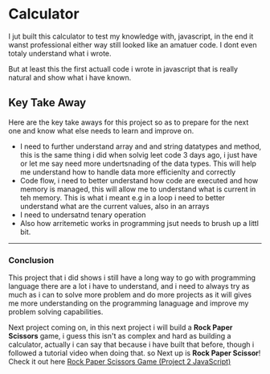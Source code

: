 # Calculator
I jut built this calculator to test my knowledge with, javascript, in the end it wanst professional either way still looked like an amatuer code. I dont even totaly understand what i wrote. 

But at least this the first actuall code i wrote in javascript that is really natural and show what i have known.

## Key Take Away

Here are the key take aways for this project so as to prepare for the next one and know what else needs to learn and improve on.

- I need to further understand array and and string datatypes and method, this is the same thing i did when solvig leet code 3 days ago, i just have or let me say need more undertsnading of the data types. This will help me understand how to handle data more efficienlty and correctly
- Code flow, i need to better understand how code are executed and how memory is managed, this will allow me to understand what is current in teh memory. This is what i meant e.g in a loop i need to better understand what are the current values, also in an arrays
- I need to undersatnd tenary operation
- Also how arritemetic works in programming jsut needs to brush up a littl bit.

----
### Conclusion

This project that i did shows i still have a long way to go with programming language there are a lot i have to understand, and i need to always try as much as i can to solve more problem and do more projects as it will gives me more understanding on the programming lanaguage and improve my problem solving capabilities.

Next project coming on, in this next project i will build a <b>Rock Paper Scissors</b> game, i guess this isn't as complex and hard as building a calculator, actually i can say that because i have built that before, though i followed a tutorial video when doing that. so Next up is <b>Rock Paper Scissor</b>! Check it out here [Rock Paper Scissors Game (Project 2 JavaScript)](../Rock-Paper-Scissor/)